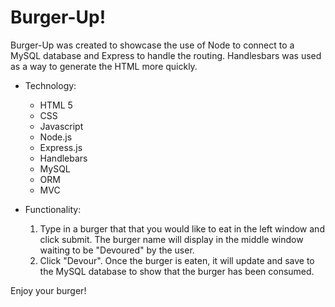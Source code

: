 # Burger-Up!

Burger-Up was created to showcase the use of Node to connect to a MySQL database and Express to handle the routing. Handlesbars was used  as a way to generate the HTML more quickly. 

* Technology:
  * HTML 5
  * CSS
  * Javascript
  * Node.js
  * Express.js
  * Handlebars
  * MySQL
  * ORM
  * MVC
  
* Functionality:
  1. Type in a burger that that you would like to eat in the left window and click submit. The burger name will display in the middle         window waiting to be "Devoured" by the user. 
  2. Click "Devour". Once the burger is eaten, it will update and save to the MySQL database to show that the burger has been consumed.

Enjoy your burger!
